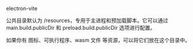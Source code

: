 electron-vite

公共目录默认为 <root>/resources，专用于主进程和预加载脚本。它可以通过 main.build.publicDir 和 preload.build.publicDir 选项进行配置。

如果你有 图标、可执行程序、wasm 文件 等资源，可以将它们放在这个目录中。
